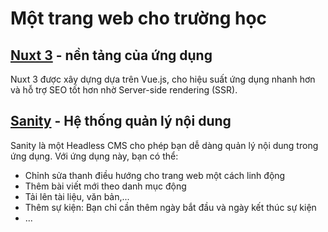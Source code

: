 # Một trang web cho trường học

## [Nuxt 3](https://nuxt.com/) - nền tảng của ứng dụng

Nuxt 3 được xây dựng dựa trên Vue.js, cho hiệu suất ứng dụng nhanh hơn và hỗ trợ SEO tốt hơn nhờ Server-side rendering (SSR).

## [Sanity](https://sanity.io/) - Hệ thống quản lý nội dung

Sanity là một Headless CMS cho phép bạn dễ dàng quản lý nội dung trong ứng dụng. Với ứng dụng này, bạn có thể:

- Chỉnh sửa thanh điều hướng cho trang web một cách linh động
- Thêm bài viết mới theo danh mục động
- Tải lên tài liệu, văn bản,...
- Thêm sự kiện: Bạn chỉ cần thêm ngày bắt đầu và ngày kết thúc sự kiện
- ...
